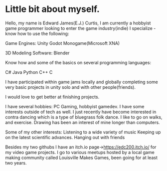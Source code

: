 # Little bit about myself.
Hello, my name is Edward James(E.J.) Curtis, I am currently a hobbyist game programmer looking to enter the game industry(indie)
I specialize - know how to use the following:

Game Engines:
Unity
Godot
Monogame(Microsoft XNA)

3D Modeling Software:
Blender

Know how and some of the basics on several programming languages:

C#
Java
Python
C++
C

I have participated within game jams locally and globally completing some very basic projects in unity solo and with other people(friends).

I would love to get better at finishing projects.

I have several hobbies: PC Gaming, hobbyist gamedev. I have some interests outside of tech as well. I just recently have become interested in contra dancing which is a type of bluegrass folk dance. I like to go on walks, and exercise. 
Drawing has been an interest of mine longer than computers.

Some of my other interests:
Listening to a wide variety of music
Keeping up on the latest scientific advances.
Hanging out with friends

Besides my two githubs I have an itch.io page->https://edc200.itch.io/ for my video game projects. I go to various meetups hosted by a local game making community called Louisville Makes Games, been going for at least two years.
